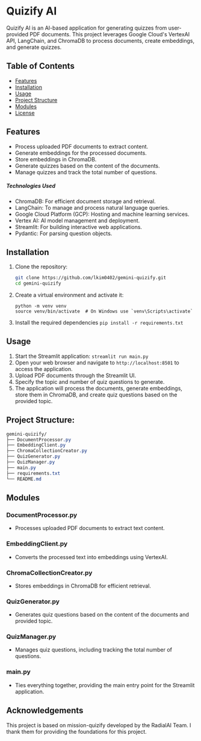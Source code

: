 # Quizify AI

Quizify AI is an AI-based application for generating quizzes from user-provided PDF documents. This project leverages Google Cloud's VertexAI API, LangChain, and ChromaDB to process documents, create embeddings, and generate quizzes.

## Table of Contents
- [Features](#features)
- [Installation](#installation)
- [Usage](#usage)
- [Project Structure](#project-structure)
- [Modules](#modules)
- [License](#license)

## Features
- Process uploaded PDF documents to extract content.
- Generate embeddings for the processed documents.
- Store embeddings in ChromaDB.
- Generate quizzes based on the content of the documents.
- Manage quizzes and track the total number of questions.

##### Technologies Used
- ChromaDB: For efficient document storage and retrieval.
- LangChain: To manage and process natural language queries.
- Google Cloud Platform (GCP): Hosting and machine learning services.
- Vertex AI: AI model management and deployment.
- Streamlit: For building interactive web applications.
- Pydantic: For parsing question objects.

## Installation
1. Clone the repository:
   ```bash
   git clone https://github.com/lkim0402/gemini-quizify.git
   cd gemini-quizify
   ```
2. Create a virtual environment and activate it:
    ```
    python -m venv venv
    source venv/bin/activate  # On Windows use `venv\Scripts\activate`
    ```
3. Install the required dependencies
    ```pip install -r requirements.txt```

## Usage
1. Start the Streamlit application:
    ```streamlit run main.py```
2. Open your web browser and navigate to `http://localhost:8501` to access the application.
3. Upload PDF documents through the Streamlit UI.
4. Specify the topic and number of quiz questions to generate.
5. The application will process the documents, generate embeddings, store them in ChromaDB, and create quiz questions based on the provided topic.

## Project Structure:
```css 
gemini-quizify/
├── DocumentProcessor.py
├── EmbeddingClient.py
├── ChromaCollectionCreator.py
├── QuizGenerator.py
├── QuizManager.py
├── main.py
├── requirements.txt
└── README.md
```

## Modules

### DocumentProcessor.py
- Processes uploaded PDF documents to extract text content.

### EmbeddingClient.py
- Converts the processed text into embeddings using VertexAI.

### ChromaCollectionCreator.py
- Stores embeddings in ChromaDB for efficient retrieval.

### QuizGenerator.py
- Generates quiz questions based on the content of the documents and provided topic.

### QuizManager.py
- Manages quiz questions, including tracking the total number of questions.

### main.py
- Ties everything together, providing the main entry point for the Streamlit application.

## Acknowledgements
This project is based on mission-quizify developed by the RadialAI Team. I thank them for providing the foundations for this project. 
